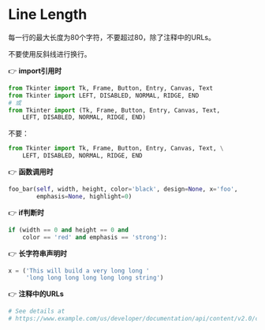 # Line Length

每一行的最大长度为80个字符，不要超过80，除了注释中的URLs。

不要使用反斜线进行换行。

:point_right: **import引用时**

```python
from Tkinter import Tk, Frame, Button, Entry, Canvas, Text
from Tkinter import LEFT, DISABLED, NORMAL, RIDGE, END
# 或
from Tkinter import (Tk, Frame, Button, Entry, Canvas, Text,
    LEFT, DISABLED, NORMAL, RIDGE, END)
```

不要：

```python
from Tkinter import Tk, Frame, Button, Entry, Canvas, Text, \
    LEFT, DISABLED, NORMAL, RIDGE, END
```

:point_right: **函数调用时**

```python
foo_bar(self, width, height, color='black', design=None, x='foo',
        emphasis=None, highlight=0)
```

:point_right: **if判断时**

```python
if (width == 0 and height == 0 and
    color == 'red' and emphasis == 'strong'):
```

:point_right: **长字符串声明时**

```python
x = ('This will build a very long long '
     'long long long long long long string')
```

:point_right: **注释中的URLs**

```python
# See details at
# https://www.example.com/us/developer/documentation/api/content/v2.0/csv_file_name_extension_full_specification.html
```
